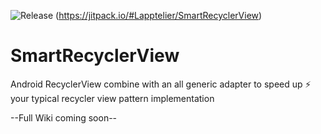 ![Release](https://jitpack.io/v/LApptelier/SmartRecyclerView.svg)
(https://jitpack.io/#Lapptelier/SmartRecyclerView)

# SmartRecyclerView

Android RecyclerView combine with an all generic adapter to speed up ⚡️ your typical recycler view pattern implementation

--Full Wiki coming soon--
